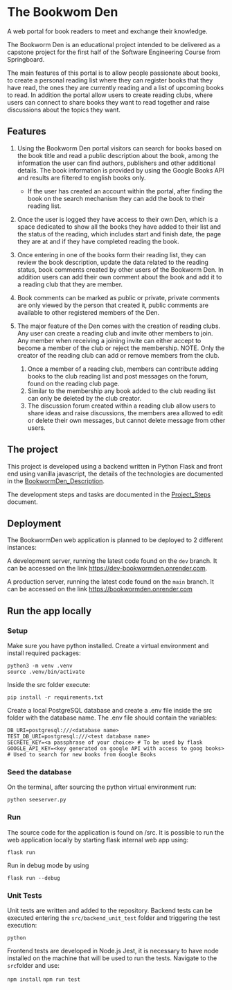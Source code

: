 # The Bookwom Den

A web portal for book readers to meet and exchange their knowledge.

The Bookworm Den is an educational project intended to be delivered as a capstone project for the first half of the Software Engineering Course from Springboard.

The main features of this portal is to allow people passionate about books, to create a personal reading list where they can register books that they have read, the ones they are currently reading and a list of upcoming books to read. In addition the portal allow users to create reading clubs, where users can connect to share books they want to read together and raise discussions about the topics they want.

## Features

1. Using the Bookworm Den portal visitors can search for books based on the book title and read a public description about the book, among the information the user can find authors, publishers and other additional details. The book information is provided by using the Google Books API and results are filtered to english books only.  
    - If the user has created an account within the portal, after finding the book on the search mechanism they can add the book to their reading list.

1. Once the user is logged they have access to their own Den, which is a space dedicated to show all the books they have added to their list and the status of the reading, which includes start and finish date, the page they are at and if they have completed reading the book.

1. Once entering in one of the books form their reading list, they can review the book description, update the data related to the reading status, book comments created by other users of the Bookworm Den. In addition users can add their own comment about the book and add it to a reading club that they are member.

1. Book comments can be marked as public or private, private comments are only viewed by the person that created it, public comments are available to other registered members of the Den.

1. The major feature of the Den comes with the creation of reading clubs. Any user can create a reading club and invite other members to join. Any member when receiving a joining invite can either accept to become a member of the club or reject the membership.  NOTE. Only the creator of the reading club can add or remove members from the club.

    1. Once a member of a reading club, members can contribute adding books to the club reading list and post messages on the forum, found on the reading club page.
    1. Similar to the membership any book added to the club reading list can only be deleted by the club creator.
    1. The discussion forum created within a reading club allow users to share ideas and raise discussions, the members area allowed to edit or delete their own messages, but cannot delete message from other users.

## The project

This project is developed using a backend written in Python Flask and front end using vanilla javascript, the details of the technologies are documented in the [BookwormDen_Description](./documentation/BookwormDen_Description.md).

The development steps and tasks are documented in the [Project_Steps](./documentation/Project_Steps.md) document.

## Deployment

The BookwormDen web application is planned to be deployed to 2 different instances:

A development server, running the latest code found on the `dev` branch. It can be accessed on the link https://dev-bookwormden.onrender.com.

A production server, running the latest code found on the `main` branch. It can be accessed on the link https://bookwormden.onrender.com



## Run the app locally

### Setup

Make sure you have python installed.
Create a virtual environment and install required packages:

```
python3 -m venv .venv
source .venv/bin/activate
```

Inside the src folder execute:
```
pip install -r requirements.txt
```

Create a local PostgreSQL database and create a .env file inside the src folder with the database name.
The .env file should contain the variables:

```
DB_URI=postgresql:///<database name>
TEST_DB_URI=postgresql:///<test database name>
SECRETE_KEY=<a passphrase of your choice> # To be used by flask
GOOGLE_API_KEY=<key generated on google API with access to goog books> # Used to search for new books from Google Books
```

### Seed the database

On the terminal, after sourcing the python virtual environment run:

`python seeserver.py`

### Run

The source code for the application is found on /src. It is possible to run the web application locally by starting flask internal web app using:

`flask run`

Run in debug mode by using

`flask run --debug`

### Unit Tests

Unit tests are written and added to the repository. 
Backend tests can be executed entering the `src/backend_unit_test` folder and triggering the test execution:

`python`

Frontend tests are developed in Node.js Jest, it is necessary to have node installed on the machine that will be used to run the tests.
Navigate to the `src`folder and use:

`npm install`
`npm run test`
